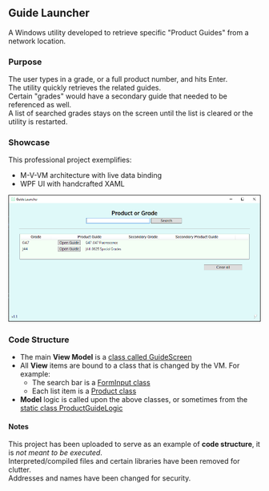 ## Guide Launcher
A Windows utility developed to retrieve specific "Product Guides" from a network location.

### Purpose
The user types in a grade, or a full product number, and hits Enter.  
The utility quickly retrieves the related guides.  
Certain "grades" would have a secondary guide that needed to be referenced as well.  
A list of searched grades stays on the screen until the list is cleared or the utility is restarted.  

### Showcase
This professional project exemplifies:
* M-V-VM architecture with live data binding
* WPF UI with handcrafted XAML 

![screenshot](screenshot.png "Screenshot")

### Code Structure
* The main **View Model** is a [class called GuideScreen](ProductLauncher/VM/GuideScreen.cs) 
* All **View** items are bound to a class that is changed by the VM. For example:
  * The search bar is a [FormInput class](ProductLauncher/Data/FormInput.cs)
  * Each list item is a [Product class](ProductLauncher/Data/Product.cs)
* **Model** logic is called upon the above classes, or sometimes from the [static class ProductGuideLogic](ProductLauncher/Logic/ProductGuideLogic.cs)  



#### Notes
This project has been uploaded to serve as an example of **code structure**, it is *not meant to be executed*.  
Interpreted/compiled files and certain libraries have been removed for clutter.  
Addresses and names have been changed for security.  
